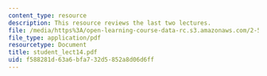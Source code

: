 ```yaml
---
content_type: resource
description: This resource reviews the last two lectures.
file: /media/https%3A/open-learning-course-data-rc.s3.amazonaws.com/2-58j-radiative-transfer-spring-2006/f588281d63a6bfa732d5852a8d06d6ff_student_lect14.pdf
file_type: application/pdf
resourcetype: Document
title: student_lect14.pdf
uid: f588281d-63a6-bfa7-32d5-852a8d06d6ff
---
```

